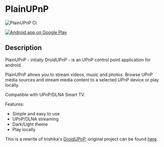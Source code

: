 # PlainUPnP

![PlainUPnP CI](https://github.com/m3sv/PlainUPnP/workflows/PlainUPnP%20CI/badge.svg?branch=develop)

<a href="https://play.google.com/store/apps/details?id=com.m3sv.plainupnp">
  <img alt="Android app on Google Play" src="https://play.google.com/intl/en_gb/badges/images/badge_new.png" />
</a> 

## Description

PlainUPnP - intially DroidUPnP - is an UPnP control point application for android.

PlainUPnP allows you to stream videos, music and photos. 
Browse UPnP media sources and stream media content to a selected UPnP device or play locally. 

Compatible with UPnP/DLNA Smart TV.

Features: 
* Simple and easy to use
* UPnP/DLNA streaming
* Dark/Light theme
* Play locally

This is a rewrite of trishika's [DroidUPnP](https://github.com/trishika/DroidUPnP), original project can be found [here](https://github.com/trishika/DroidUPnP).
